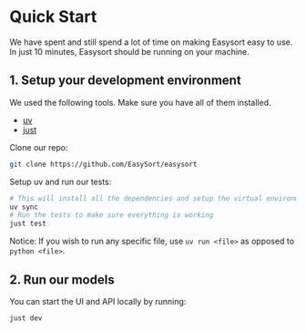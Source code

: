 # Quick Start

We have spent and still spend a lot of time on making Easysort easy to use. In just 10 minutes, Easysort should be running on your machine.

 <!-- In just 10 minutes you should be able to make simple changes to our code and run it on your own machine. -->

## 1. Setup your development environment

We used the following tools. Make sure you have all of them installed.

- [uv](https://github.com/astral-sh/uv)
- [just](https://github.com/casey/just)

Clone our repo:

```bash
git clone https://github.com/EasySort/easysort
```

Setup uv and run our tests:

```bash
# This will install all the dependencies and setup the virtual environment
uv sync
# Run the tests to make sure everything is working
just test
```

Notice: If you wish to run any specific file, use `uv run <file>` as opposed to `python <file>`.

## 2. Run our models

You can start the UI and API locally by running:

```bash
just dev
```

<!-- ## 3. Make changes to the code

Search for 

```bash
git grep "drawText" selfdrive/ui/qt/onroad/hud.cc
```

You will find this code inside `selfdrive/ui/qt/onroad/hud.cc``:

```cpp
void OnroadHud::drawText(QPainter &p, int x, int y, const QString &text, const QColor &color) {
  if (text.isEmpty()) {
    return;
  }
}
```

Make the following change:

```cpp
void OnroadHud::drawText(QPainter &p, int x, int y, const QString &text, const QColor &color) {
  if (text.isEmpty()) {
    return;
  }
}
```

This change will ...

## 4. View your changes

Again, start UI and API locally:

```bash
just dev
``` -->